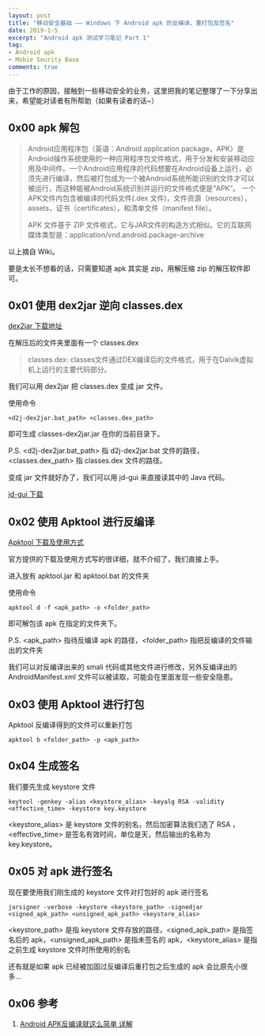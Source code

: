 ```yaml
---
layout: post
title: "移动安全基础 —— Windows 下 Android apk 的反编译、重打包及签名"
date: 2019-1-5
excerpt: "Android apk 测试学习笔记 Part 1"
tag:
- Android apk
- Mobie Seurity Base
comments: true
---
```



由于工作的原因，接触到一些移动安全的业务，这里把我的笔记整理了一下分享出来，希望能对读者有所帮助（如果有读者的话~）

## 0x00 apk 解包

> Android应用程序包（英语：Android application package，APK）是Android操作系统使用的一种应用程序包文件格式，用于分发和安装移动应用及中间件。一个Android应用程序的代码想要在Android设备上运行，必须先进行编译，然后被打包成为一个被Android系统所能识别的文件才可以被运行，而这种能被Android系统识别并运行的文件格式便是“APK”。 一个APK文件内包含被编译的代码文件(.dex 文件)，文件资源（resources）， assets，证书（certificates），和清单文件（manifest file）。
>
> APK 文件基于 ZIP 文件格式，它与JAR文件的构造方式相似。它的互联网媒体类型是：application/vnd.android.package-archive

以上摘自 Wiki。

要是太长不想看的话，只需要知道 apk 其实是 zip，用解压缩 zip 的解压软件即可。

## 0x01 使用 dex2jar 逆向 classes.dex

[dex2jar 下载地址](https://sourceforge.net/projects/dex2jar/)

在解压后的文件夹里面有一个 classes.dex

> classes.dex: classes文件通过DEX编译后的文件格式，用于在Dalvik虚拟机上运行的主要代码部分。

我们可以用 dex2jar 把 classes.dex 变成 jar 文件。

使用命令

    <d2j-dex2jar.bat_path> <classes.dex_path>

即可生成 classes-dex2jar.jar 在你的当前目录下。

P.S. <d2j-dex2jar.bat_path> 指 d2j-dex2jar.bat 文件的路径，<classes.dex_path> 指 classes.dex 文件的路径。

变成 jar 文件就好办了，我们可以用 jd-gui 来直接读其中的 Java 代码。

[jd-gui 下载](http://jd.benow.ca/)

## 0x02 使用 Apktool 进行反编译

[Apktool 下载及使用方式](https://ibotpeaches.github.io/Apktool/install/)

官方提供的下载及使用方式写的很详细，就不介绍了，我们直接上手。

进入放有 apktool.jar 和 apktool.bat 的文件夹

使用命令

    apktool d -f <apk_path> -o <folder_path>

即可解包该 apk 在指定的文件夹下。

P.S. <apk_path> 指待反编译 apk 的路径，<folder_path> 指把反编译的文件输出的文件夹

我们可以对反编译出来的 smali 代码或其他文件进行修改，另外反编译出的 AndroidManifest.xml 文件可以被读取，可能会在里面发现一些安全隐患。

## 0x03 使用 Apktool 进行打包

Apktool 反编译得到的文件可以重新打包

    apktool b <folder_path> -p <apk_path>

## 0x04 生成签名

我们要先生成 keystore 文件

    keytool -genkey -alias <keystore_alias> -keyalg RSA -validity <effective_time> -keystore key.keystore

<keystore_alias> 是 keystore 文件的别名，然后加密算法我们选了 RSA ，<effective_time> 是签名有效时间，单位是天，然后输出的名称为 key.keystore。

## 0x05 对 apk 进行签名

现在要使用我们刚生成的 keystore 文件对打包好的 apk 进行签名

    jarsigner -verbose -keystore <keystore_path> -signedjar <signed_apk_path> <unsigned_apk_path> <keystore_alias>

<keystore_path> 是指 keystore 文件存放的路径，<signed_apk_path> 是指签名后的 apk，<unsigned_apk_path> 是指未签名的 apk，<keystore_alias> 是指之前生成 keystore 文件时所使用的别名

还有就是如果 apk 已经被加固过反编译后重打包之后生成的 apk 会比原先小很多...

## 0x06 参考

1. [Android APK反编译就这么简单 详解](https://blog.csdn.net/vipzjyno1/article/details/21039349)

